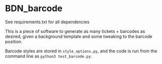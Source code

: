 # BDN_barcode

See requirements.txt for all dependencies

This is a piece of software to generate as many tickets + barcodes as desired, given a background template and some tweaking to the barcode position.

Barcode styles are stored in `style_options.py`, and the code is run from the command line as `python3 test_barcode.py`.